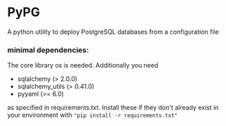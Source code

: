 # PyPG
A python utility to deploy PostgreSQL databases from a configuration file

### minimal dependencies:

The core library os is needed. Additionally you need 

- sqlalchemy (> 2.0.0)
- sqlalchemy_utils (> 0.41.0)
- pyyaml (>= 6.0)

as specified in requirements.txt. Install these if they don't already exist in your environment with ```"pip install -r requirements.txt"```
